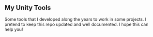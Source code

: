 ## My Unity Tools

Some tools that I developed along the years to work in some projects. I pretend to keep this repo updated and well documented. I hope this can help you!